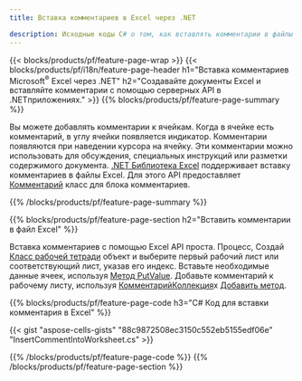 ```yaml
---
title: Вставка комментариев в Excel через .NET

description: Исходные коды C# о том, как вставлять комментарии в файлы Microsoft Excel с помощью библиотеки .NET. 
---
```

{{< blocks/products/pf/feature-page-wrap >}}
{{< blocks/products/pf/i18n/feature-page-header h1="Вставка комментариев Microsoft<sup>&reg;</sup> Excel через .NET" h2="Создавайте документы Excel и вставляйте комментарии с помощью серверных API в .NETприложениях." >}}
{{% blocks/products/pf/feature-page-summary %}}

Вы можете добавлять комментарии к ячейкам. Когда в ячейке есть комментарий, в углу ячейки появляется индикатор. Комментарии появляются при наведении курсора на ячейку. Эти комментарии можно использовать для обсуждения, специальных инструкций или разметки содержимого документа. [.NET Библиотека Excel](/cells/net/) поддерживает вставку комментариев в файлы Excel. Для этого API предоставляет [Комментарий](https://reference.aspose.com/cells/net/aspose.cells/comment) класс для блока комментариев.

{{% /blocks/products/pf/feature-page-summary %}}

{{% blocks/products/pf/feature-page-section h2="Вставить комментарии в файл Excel" %}}

Вставка комментариев с помощью Excel API проста. Процесс, Создай [Класс рабочей тетради](https://reference.aspose.com/cells/net/aspose.cells/workbook) объект и выберите первый рабочий лист или соответствующий лист, указав его индекс. Вставьте необходимые данные ячеек, используя [Метод PutValue](https://reference.aspose.com/cells/net/aspose.cells/cell/methods/putvalue/index). Добавьте комментарий к рабочему листу, используя [КомментарийКоллекция](https://reference.aspose.com/cells/net/aspose.cells/commentcollection)х [Добавить метод](https://reference.aspose.com/cells/net/aspose.cells.commentcollection/add/methods/1).

{{% blocks/products/pf/feature-page-code h3="C# Код для вставки комментария в Excel" %}}

{{< gist "aspose-cells-gists" "88c9872508ec3150c552eb5155edf06e" "InsertCommentIntoWorksheet.cs" >}}

{{% /blocks/products/pf/feature-page-code %}}
{{% /blocks/products/pf/feature-page-section %}}
